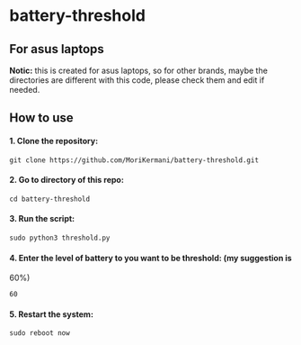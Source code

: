 # battery-threshold


## For asus laptops

**Notic:** this is created for asus laptops, so for other brands, maybe the
directories are different with this code, please check them and edit if needed.


## How to use

#### 1. Clone the repository:

``` git clone https://github.com/MoriKermani/battery-threshold.git ```

#### 2. Go to directory of this repo:

``` cd battery-threshold ```

#### 3. Run the script:

``` sudo python3 threshold.py ```

#### 4. Enter the level of battery to you want to be threshold: (my suggestion is
   60%)

``` 60 ```

#### 5. Restart the system:

``` sudo reboot now ```
